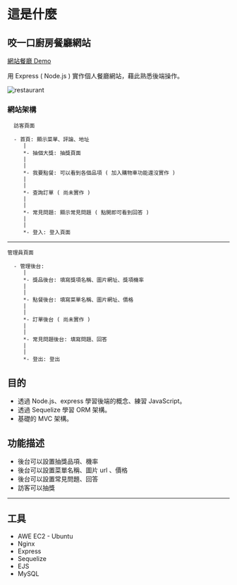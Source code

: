 # 這是什麼

## 咬一口廚房餐廳網站

[網站餐廳 Demo](http://restaurant_week18.mentor-4th-alan.com/)

用 Express ( Node.js ) 實作個人餐廳網站，藉此熟悉後端操作。

![restaurant](https://media.giphy.com/media/zyyYRDTFZ3IF3p9R1j/source.gif)

### 網站架構

      訪客頁面

      - 首頁: 顯示菜單、評論、地址
         |
         *- 抽個大獎: 抽獎頁面
         |
         |
         *- 我要點餐: 可以看到各個品項 ( 加入購物車功能還沒實作 )
         |
         |
         *- 查詢訂單 ( 尚未實作 )
         |
         |
         *- 常見問題: 顯示常見問題 ( 點開即可看到回答 )
         |
         |
         *- 登入: 登入頁面

---

    管理員頁面

      - 管理後台:
         |
         *- 獎品後台: 填寫獎項名稱、圖片網址、獎項機率
         |
         |
         *- 點餐後台: 填寫菜單名稱、圖片網址、價格
         |
         |
         *- 訂單後台 ( 尚未實作 )
         |
         |
         *- 常見問題後台: 填寫問題、回答
         |
         |
         *- 登出: 登出

## 目的

- 透過 Node.js、express 學習後端的概念、練習 JavaScript。
- 透過 Sequelize 學習 ORM 架構。
- 基礎的 MVC 架構。

## 功能描述

- 後台可以設置抽獎品項、機率
- 後台可以設置菜單名稱、圖片 url 、價格
- 後台可以設置常見問題、回答
- 訪客可以抽獎

---

## 工具

- AWE EC2 - Ubuntu
- Nginx
- Express
- Sequelize
- EJS
- MySQL
